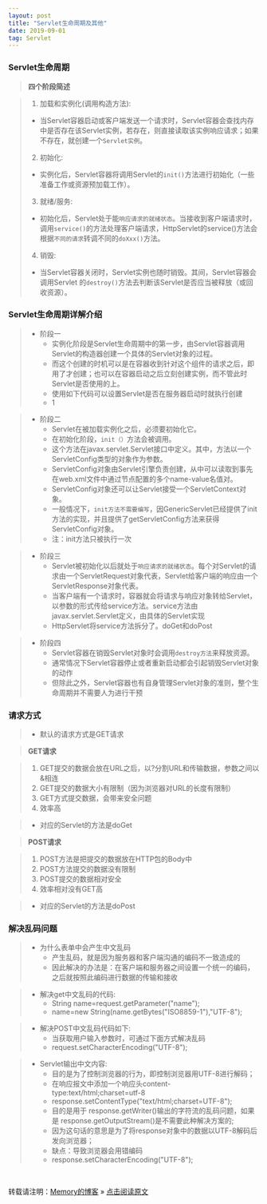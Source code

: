 ```yaml
---
layout: post
title: "Servlet生命周期及其他"
date: 2019-09-01
tag: Servlet
---
```

### Servlet生命周期

> **四个阶段简述**

> 1. 加载和实例化(调用构造方法):
>   - 当Servlet容器启动或客户端发送一个请求时，Servlet容器会查找内存中是否存在该Servlet实例，若存在，则直接读取该实例响应请求；如果不存在，就创建一个`Servlet实例`。
> 2. 初始化:
>   - 实例化后，Servlet容器将调用Servlet的`init()`方法进行初始化（一些准备工作或资源预加载工作）。
> 3. 就绪/服务:  
>   - 初始化后，Servlet处于能`响应请求的就绪状态`。当接收到客户端请求时，调用`service()`的方法处理客户端请求，HttpServlet的service()方法会根据`不同的请求`转调不同的`doXxx()`方法。
> 4. 销毁:  
>   - 当Servlet容器关闭时，Servlet实例也随时销毁。其间，Servlet容器会调用Servlet 的`destroy()`方法去判断该Servlet是否应当被释放（或回收资源）。

### Servlet生命周期详解介绍

> * 阶段一
>   - 实例化阶段是Servlet生命周期中的第一步，由Servlet容器调用Servlet的构造器创建一个具体的Servlet对象的过程。
>   - 而这个创建的时机可以是在容器收到针对这个组件的请求之后，即用了才创建；也可以在容器启动之后立刻创建实例，而不管此时Servlet是否使用的上。
>   - 使用如下代码可以设置Servlet是否在服务器启动时就执行创建
>   - <load-on-startup>1</load-on-startup>  

> * 阶段二
>   - Servlet在被加载实例化之后，必须要初始化它。
>   - 在初始化阶段，`init（）`方法会被调用。
>   - 这个方法在javax.servlet.Servlet接口中定义。其中，方法以一个ServletConfig类型的对象作为参数。
>   - ServletConfig对象由Servlet引擎负责创建，从中可以读取到事先在web.xml文件中通过<init-param>节点配置的多个name-value名值对。
>   - ServletConfig对象还可以让Servlet接受一个ServletContext对象。
>   - 一般情况下，`init方法不需要编写`，因GenericServlet已经提供了init方法的实现，并且提供了getServletConfig方法来获得ServletConfig对象。
>   - 注：init方法只被执行一次

> * 阶段三
>   - Servlet被初始化以后就处于`响应请求的就绪状态`。每个对Servlet的请求由一个ServletRequest对象代表，Servlet给客户端的响应由一个ServletResponse对象代表。
>   - 当客户端有一个请求时，容器就会将请求与响应对象转给Servlet，以参数的形式传给service方法。service方法由javax.servlet.Servlet定义，由具体的Servlet实现
>   - HttpServlet将service方法拆分了。doGet和doPost

> * 阶段四
>   - Servlet容器在销毁Servlet对象时会调用`destroy方法`来释放资源。
>   - 通常情况下Servlet容器停止或者重新启动都会引起销毁Servlet对象的动作
>   - 但除此之外，Servlet容器也有自身管理Servlet对象的准则，整个生命周期并不需要人为进行干预

### 请求方式

> * 默认的请求方式是GET请求

> **GET请求**

> 1. GET提交的数据会放在URL之后，以?分割URL和传输数据，参数之间以&相连  
> 2. GET提交的数据大小有限制（因为浏览器对URL的长度有限制）  
> 3. GET方式提交数据，会带来安全问题  
> 4. 效率高  

> * 对应的Servlet的方法是doGet

> **POST请求**

> 1. POST方法是把提交的数据放在HTTP包的Body中  
> 2. POST方法提交的数据没有限制  
> 3. POST提交的数据相对安全  
> 4. 效率相对没有GET高

> * 对应的Servlet的方法是doPost

### 解决乱码问题

> * 为什么表单中会产生中文乱码
>   - 产生乱码，就是因为服务器和客户端沟通的编码不一致造成的
>   - 因此解决的办法是：在客户端和服务器之间设置一个统一的编码，之后就按照此编码进行数据的传输和接收

> * 解决get中文乱码的代码:
>   - String name=request.getParameter("name");
>   - name=new String(name.getBytes("ISO8859-1"),"UTF-8");

> * 解决POST中文乱码代码如下:
>   - 当获取用户输入参数时，可通过下面方式解决乱码
>   - request.setCharacterEncoding("UTF-8");

> * Servlet输出中文内容:
>   - 目的是为了控制浏览器的行为，即控制浏览器用UTF-8进行解码；
>   - 在响应报文中添加一个响应头content-type:text/html;charset=utf-8
>   - response.setContentType("text/html;charset=UTF-8");
>   - 目的是用于 response.getWriter()输出的字符流的乱码问题，如果是 response.getOutputStream()是不需要此种解决方案的;
>   - 因为这句话的意思是为了将response对象中的数据以UTF-8解码后发向浏览器；
>   - 缺点：导致浏览器会用错编码
>   - response.setCharacterEncoding("UTF-8");

<br>
    
转载请注明：[Memory的博客](https://iwww.shendonghai.com) » [点击阅读原文](https://www.shendonghai.com/2018/04/2018-04-05-Git%E9%85%8D%E7%BD%AE/) 